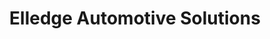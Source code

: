 ---
title: "Elledge Automotive Solutions"
url: /forney/elledge-automotive-solutions/
shop: Autowerkstatt
---